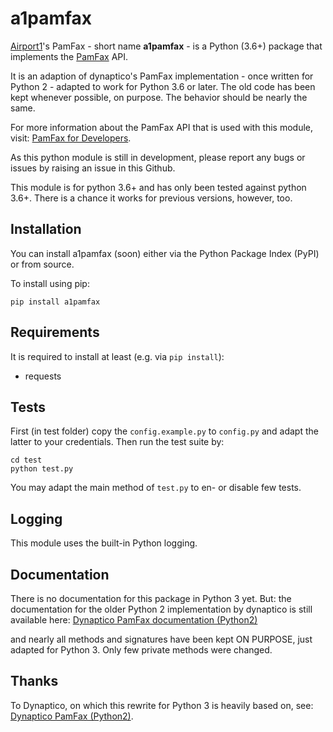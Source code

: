 # a1pamfax

[Airport1]'s PamFax - short name **a1pamfax** - is a Python (3.6+) package that implements the [PamFax] API. 

It is an adaption of dynaptico's PamFax implementation - once written for Python 2 - adapted to work for Python 3.6 or later.
The old code has been kept whenever possible, on purpose. The behavior should be nearly the same.

For more information about the PamFax API that is used with this module, visit: [PamFax for Developers].

As this python module is still in development, please report any bugs or issues by raising an issue in this Github.

This module is for python 3.6+ and has only been tested against python 3.6+.
There is a chance it works for previous versions, however, too.

## Installation

You can install a1pamfax (soon) either via the Python Package Index (PyPI)
or from source.

To install using pip:

```
pip install a1pamfax
```

## Requirements

It is required to install at least (e.g. via ```pip install```):

* requests

## Tests

First (in test folder) 
copy the ```config.example.py``` to ```config.py``` and adapt the latter to your credentials. Then
run the test suite by:

```
cd test
python test.py
```
        
You may adapt the main method of ```test.py``` to en- or disable few tests. 

## Logging

This module uses the built-in Python logging.

## Documentation

There is no documentation for this package in Python 3 yet. But:
the documentation for the older Python 2 implementation by dynaptico is still available here:
[Dynaptico PamFax documentation (Python2)]
    
and nearly all methods and signatures have been kept ON PURPOSE, 
just adapted for Python 3. Only few private methods were changed.

## Thanks

To Dynaptico, on which this rewrite for Python 3 is heavily based on, see: [Dynaptico PamFax (Python2)].


[Airport1]: https://www.airport1.de/
[PamFax]: http://www.pamfax.biz/
[PamFax for Developers]: https://www.pamfax.biz/developers/introduction/
[Dynaptico PamFax documentation (Python2)]: http://packages.python.org/dynaptico-pamfax
[Dynaptico PamFax (Python2)]: https://github.com/dynaptico/pamfaxp
